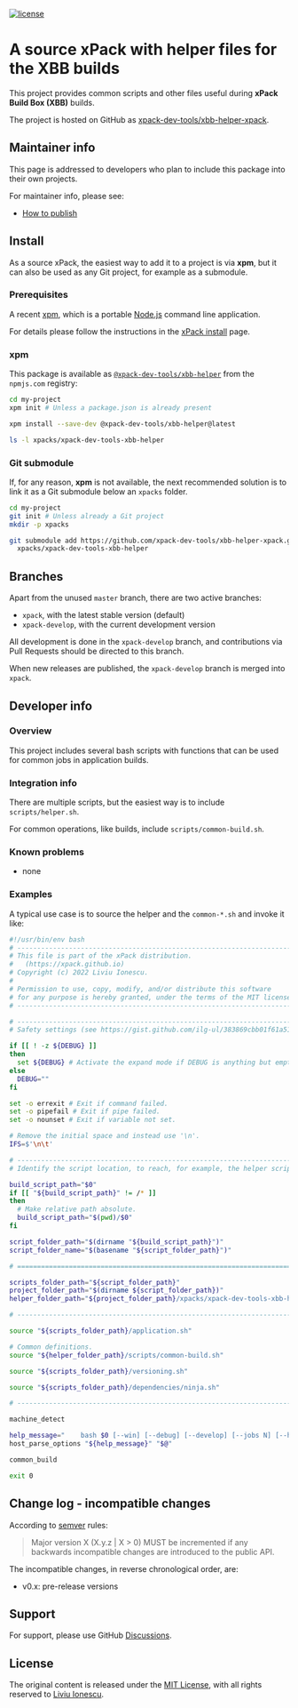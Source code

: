 [![license](https://img.shields.io/github/license/xpack-dev-tools/xbb-helper-xpack)](https://github.com/xpack-dev-tools/xbb-helper-xpack/blob/xpack/LICENSE)

# A source xPack with helper files for the XBB builds

This project provides common scripts and other files useful during
**xPack Build Box (XBB)** builds.

The project is hosted on GitHub as
[xpack-dev-tools/xbb-helper-xpack](https://github.com/xpack-dev-tools/xbb-helper-xpack).

## Maintainer info

This page is addressed to developers who plan to include this package into their own projects.

For maintainer info, please see:

- [How to publish](https://github.com/xpack-dev-tools/xbb-helper-xpack/blob/xpack/README-RELEASE.md)

## Install

As a source xPack, the easiest way to add it to a project is via
**xpm**, but it can also be used as any Git project, for example as a submodule.

### Prerequisites

A recent [xpm](https://xpack.github.io/xpm/),
which is a portable [Node.js](https://nodejs.org/) command line application.

For details please follow the instructions in the
[xPack install](https://xpack.github.io/install/) page.

### xpm

This package is available as
[`@xpack-dev-tools/xbb-helper`](https://www.npmjs.com/package/@xpack-dev-tools/xbb-helper)
from the `npmjs.com` registry:

```sh
cd my-project
xpm init # Unless a package.json is already present

xpm install --save-dev @xpack-dev-tools/xbb-helper@latest

ls -l xpacks/xpack-dev-tools-xbb-helper
```

### Git submodule

If, for any reason, **xpm** is not available, the next recommended
solution is to link it as a Git submodule below an `xpacks` folder.

```sh
cd my-project
git init # Unless already a Git project
mkdir -p xpacks

git submodule add https://github.com/xpack-dev-tools/xbb-helper-xpack.git \
  xpacks/xpack-dev-tools-xbb-helper
```

## Branches

Apart from the unused `master` branch, there are two active branches:

- `xpack`, with the latest stable version (default)
- `xpack-develop`, with the current development version

All development is done in the `xpack-develop` branch, and contributions via
Pull Requests should be directed to this branch.

When new releases are published, the `xpack-develop` branch is merged
into `xpack`.

## Developer info

### Overview

This project includes several bash scripts with functions that can be
used for common jobs in application builds.

### Integration info

There are multiple scripts, but the easiest way is to include
`scripts/helper.sh`.

For common operations, like builds, include `scripts/common-build.sh`.

### Known problems

- none

### Examples

A typical use case is to source the helper and the `common-*.sh` and
invoke it like:

```sh
#!/usr/bin/env bash
# -----------------------------------------------------------------------------
# This file is part of the xPack distribution.
#   (https://xpack.github.io)
# Copyright (c) 2022 Liviu Ionescu.
#
# Permission to use, copy, modify, and/or distribute this software
# for any purpose is hereby granted, under the terms of the MIT license.
# -----------------------------------------------------------------------------

# -----------------------------------------------------------------------------
# Safety settings (see https://gist.github.com/ilg-ul/383869cbb01f61a51c4d).

if [[ ! -z ${DEBUG} ]]
then
  set ${DEBUG} # Activate the expand mode if DEBUG is anything but empty.
else
  DEBUG=""
fi

set -o errexit # Exit if command failed.
set -o pipefail # Exit if pipe failed.
set -o nounset # Exit if variable not set.

# Remove the initial space and instead use '\n'.
IFS=$'\n\t'

# -----------------------------------------------------------------------------
# Identify the script location, to reach, for example, the helper scripts.

build_script_path="$0"
if [[ "${build_script_path}" != /* ]]
then
  # Make relative path absolute.
  build_script_path="$(pwd)/$0"
fi

script_folder_path="$(dirname "${build_script_path}")"
script_folder_name="$(basename "${script_folder_path}")"

# =============================================================================

scripts_folder_path="${script_folder_path}"
project_folder_path="$(dirname ${script_folder_path})"
helper_folder_path="${project_folder_path}/xpacks/xpack-dev-tools-xbb-helper"

# -----------------------------------------------------------------------------

source "${scripts_folder_path}/application.sh"

# Common definitions.
source "${helper_folder_path}/scripts/common-build.sh"

source "${scripts_folder_path}/versioning.sh"

source "${scripts_folder_path}/dependencies/ninja.sh"

# -----------------------------------------------------------------------------

machine_detect

help_message="    bash $0 [--win] [--debug] [--develop] [--jobs N] [--help]"
host_parse_options "${help_message}" "$@"

common_build

exit 0
```

## Change log - incompatible changes

According to [semver](https://semver.org) rules:

> Major version X (X.y.z | X > 0) MUST be incremented if any
backwards incompatible changes are introduced to the public API.

The incompatible changes, in reverse chronological order,
are:

- v0.x: pre-release versions

## Support

For support, please use GitHub
[Discussions](https://github.com/xpack-dev-tools/xbb-helper-xpack/discussions/).

## License

The original content is released under the
[MIT License](https://opensource.org/licenses/MIT/),
with all rights reserved to
[Liviu Ionescu](https://github.com/ilg-ul/).
